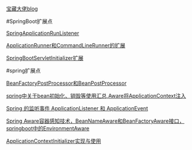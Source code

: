 [宝藏大佬blog](https://www.cnblogs.com/duanxz/tag/)

#SpringBoot扩展点

[SpringApplicationRunListener](https://www.cnblogs.com/duanxz/p/11243271.html)

[ApplicationRunner和CommandLineRunner的扩展](https://www.cnblogs.com/duanxz/p/11251739.html)

[SpringBootServletInitializer扩展](https://www.cnblogs.com/duanxz/p/11239018.html)


#spring扩展点

[BeanFactoryPostProcessor和BeanPostProcessor](https://www.cnblogs.com/duanxz/p/3750725.html)

[spring中关于bean初始化、销毁等使用汇总,Aware将ApplicationContext注入](https://www.cnblogs.com/duanxz/p/4537195.html)

[Spring 的监听事件 ApplicationListener 和 ApplicationEvent](https://www.cnblogs.com/duanxz/p/3772654.html)

[Spring Aware容器感知技术，BeanNameAware和BeanFactoryAware接口，springboot中的EnvironmentAware](https://www.cnblogs.com/duanxz/p/3724429.html)

[ApplicationContextInitializer实现与使用](https://www.cnblogs.com/duanxz/p/11239291.html)

